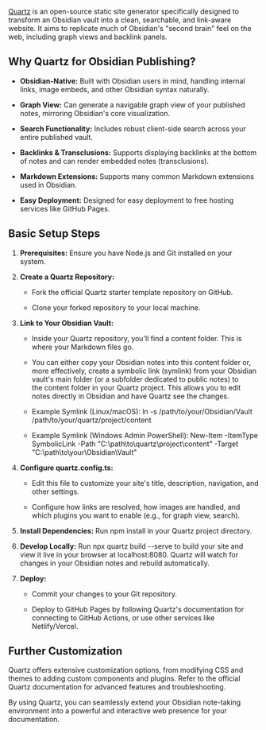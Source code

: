 [Quartz](https://quartz.jzhao.xyz/) is an open-source static site generator specifically designed to transform an Obsidian vault into a clean, searchable, and link-aware website. It aims to replicate much of Obsidian's "second brain" feel on the web, including graph views and backlink panels.

## Why Quartz for Obsidian Publishing?

- **Obsidian-Native:** Built with Obsidian users in mind, handling internal links, image embeds, and other Obsidian syntax naturally.
    
- **Graph View:** Can generate a navigable graph view of your published notes, mirroring Obsidian's core visualization.
    
- **Search Functionality:** Includes robust client-side search across your entire published vault.
    
- **Backlinks & Transclusions:** Supports displaying backlinks at the bottom of notes and can render embedded notes (transclusions).
    
- **Markdown Extensions:** Supports many common Markdown extensions used in Obsidian.
    
- **Easy Deployment:** Designed for easy deployment to free hosting services like GitHub Pages.
    

## Basic Setup Steps

1. **Prerequisites:** Ensure you have Node.js and Git installed on your system.
    
2. **Create a Quartz Repository:**
    
    - Fork the official Quartz starter template repository on GitHub.
        
    - Clone your forked repository to your local machine.
        
3. **Link to Your Obsidian Vault:**
    
    - Inside your Quartz repository, you'll find a content folder. This is where your Markdown files go.
        
    - You can either copy your Obsidian notes into this content folder or, more effectively, create a symbolic link (symlink) from your Obsidian vault's main folder (or a subfolder dedicated to public notes) to the content folder in your Quartz project. This allows you to edit notes directly in Obsidian and have Quartz see the changes.
        
    - Example Symlink (Linux/macOS): ln -s /path/to/your/Obsidian/Vault /path/to/your/quartz/project/content
        
    - Example Symlink (Windows Admin PowerShell): New-Item -ItemType SymbolicLink -Path "C:\path\to\quartz\project\content" -Target "C:\path\to\your\Obsidian\Vault"
        
4. **Configure quartz.config.ts:**
    
    - Edit this file to customize your site's title, description, navigation, and other settings.
        
    - Configure how links are resolved, how images are handled, and which plugins you want to enable (e.g., for graph view, search).
        
5. **Install Dependencies:** Run npm install in your Quartz project directory.
    
6. **Develop Locally:** Run npx quartz build --serve to build your site and view it live in your browser at localhost:8080. Quartz will watch for changes in your Obsidian notes and rebuild automatically.
    
7. **Deploy:**
    
    - Commit your changes to your Git repository.
        
    - Deploy to GitHub Pages by following Quartz's documentation for connecting to GitHub Actions, or use other services like Netlify/Vercel.
        

## Further Customization

Quartz offers extensive customization options, from modifying CSS and themes to adding custom components and plugins. Refer to the official Quartz documentation for advanced features and troubleshooting.

By using Quartz, you can seamlessly extend your Obsidian note-taking environment into a powerful and interactive web presence for your documentation.
